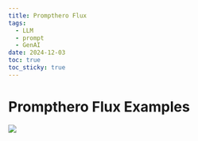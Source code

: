 ```yaml
---
title: Prompthero Flux
tags:
  - LLM
  - prompt
  - GenAI
date: 2024-12-03
toc: true
toc_sticky: true
---
```



# Prompthero Flux Examples

![](../_asset/2024-11-30-promptheroflux_image_1.jpg)

